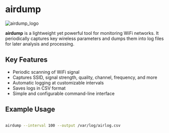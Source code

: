 # airdump

![airdump_logo](https://github.com/user-attachments/assets/0cfef053-9f48-4b26-ad84-adad20f8e306)

**airdump** is a lightweight yet powerful tool for monitoring WiFi networks. It periodically captures key wireless parameters and dumps them into log files for later analysis and processing.

## Key Features


- Periodic scanning of WiFi signal
- Captures SSID, signal strength, quality, channel, frequency, and more
- Automatic logging at customizable intervals
- Saves logs in CSV format
- Simple and configurable command-line interface


## Example Usage

```bash

airdump --interval 100 --output /var/log/airlog.csv

```
